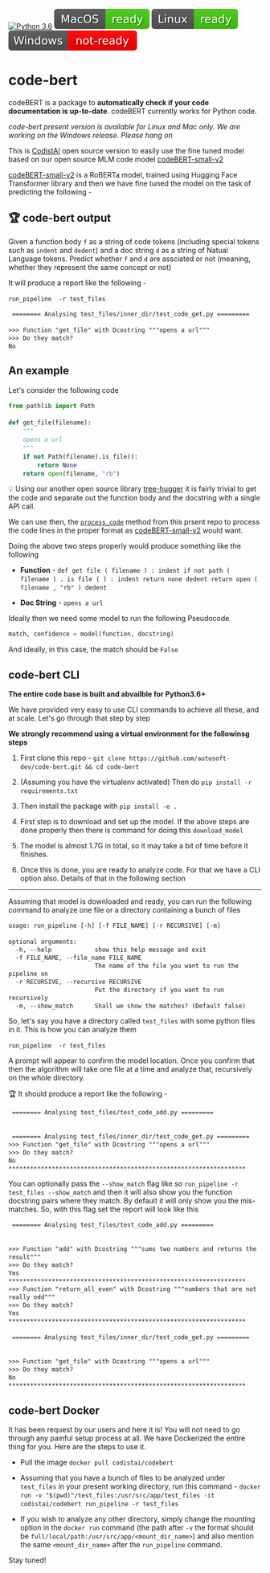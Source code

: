 [![Python 3.6](https://img.shields.io/badge/python-3.6-blue.svg)](https://www.python.org/downloads/release/python-360/)
![](build_badges/macpass.svg)
![](build_badges/linuxpass.svg)
![](build_badges/windowsfail.svg)
# code-bert

codeBERT is a package to **automatically check if your code documentation is up-to-date**. codeBERT currently works for Python code. 

*code-bert present version is available for Linux and Mac only. We are working on the Windows release. Please hang on*


This is [CodistAI](https://codist-ai.com/) open source version to easily use the fine tuned model based on our open source MLM code model [codeBERT-small-v2](https://huggingface.co/codistai/codeBERT-small-v2)

[codeBERT-small-v2](https://huggingface.co/codistai/codeBERT-small-v2) is a RoBERTa model, trained using Hugging Face Transformer library and then we have fine tuned the model on the task of predicting the following - 


## 🏆 code-bert output

Given a function body `f` as a string of code tokens (including special tokens such as `indent` and `dedent`) and a doc string `d` as a string of Natual Language tokens. Predict whether `f` and `d` are assciated or not (meaning, whether they represent the same concept or not)


 It will produce a report like the following - 

`run_pipeline  -r test_files`

```
 ======== Analysing test_files/inner_dir/test_code_get.py =========

>>> Function "get_file" with Dcostring """opens a url"""
>>> Do they match?
No

```


## An example

Let's consider the following code

```python
from pathlib import Path

def get_file(filename):
    """
    opens a url
    """
    if not Path(filename).is_file():
        return None
    return open(filename, "rb")

```

💡 Using our another open source library [tree-hugger](https://github.com/autosoft-dev/tree-hugger) it is fairly trivial to get the code and separate out the function body and the docstring with a single API call. 

We can use then, the [`process_code`](https://github.com/autosoft-dev/code-bert/blob/2dd35f16fa2cdb96f75e21bb0a9393aa3164d885/code_bert/core/data_reader.py#L136) method from this prsent repo to process the code lines in the proper format as [codeBERT-small-v2](https://huggingface.co/codistai/codeBERT-small-v2) would want.

Doing the above two steps properly would produce something like the following

- **Function** - `def get file ( filename ) : indent if not path ( filename ) . is file ( ) : indent return none dedent return open ( filename , "rb" ) dedent`

- **Doc String** - `opens a url`

Ideally then we need some model to run the following Pseudocode

```python
match, confidence = model(function, docstring)
```

And ideally, in this case, the match should be `False`

## code-bert CLI

**The entire code base is built and abvailble for Python3.6+**

We have provided very easy to use CLI commands to achieve all these, and at scale. Let's go through that step by step

**We strongly recommend using a virtual environment for the followinsg steps** 

1. First clone this repo - `git clone https://github.com/autosoft-dev/code-bert.git && cd code-bert`

2. (Assuming you have the virtualenv activated) Then do `pip install -r requirements.txt`

3. Then install the package with `pip install -e .`

4. First step is to download and set up the model. If the above steps are done properly then there is command for doing this `download_model`

5. The model is almost 1.7G in total, so it may take a bit of time before it finishes.

6. Once this is done, you are ready to analyze code. For that we have a CLI option also. Details of that in the following section

-----------

Assuming that model is downloaded and ready, you can run the following command to analyze one file or a directory containing a bunch of files

```
usage: run_pipeline [-h] [-f FILE_NAME] [-r RECURSIVE] [-m]

optional arguments:
  -h, --help            show this help message and exit
  -f FILE_NAME, --file_name FILE_NAME
                        The name of the file you want to run the pipeline on
  -r RECURSIVE, --recursive RECURSIVE
                        Put the directory if you want to run recursively
  -m, --show_match      Shall we show the matches? (Default false)
```

So, let's say you have a directory called `test_files` with some python files in it. This is how you can analyze them

`run_pipeline  -r test_files`

A prompt will appear to confirm the model location. Once you confirm that then the algorithm will take one file at a time and analyze that, recursively on the whole directory. 

🏆 It should produce a report like the following - 


```
 ======== Analysing test_files/test_code_add.py =========


 ======== Analysing test_files/inner_dir/test_code_get.py =========
>>> Function "get_file" with Dcostring """opens a url"""
>>> Do they match?
No
******************************************************************
```

You can optionally pass the `--show_match` flag like so `run_pipeline -r test_files --show_match` and then it will also show you the function docstring pairs where they match. By default it will only show you the mis-matches. So, with this flag set the report will look like this

```
 ======== Analysing test_files/test_code_add.py =========


>>> Function "add" with Dcostring """sums two numbers and returns the result"""
>>> Do they match?
Yes
******************************************************************
>>> Function "return_all_even" with Dcostring """numbers that are not really odd"""
>>> Do they match?
Yes
******************************************************************

 ======== Analysing test_files/inner_dir/test_code_get.py =========


>>> Function "get_file" with Dcostring """opens a url"""
>>> Do they match?
No
******************************************************************
```

## code-bert Docker

It has been request by our users and here it is! You will not need to go through any painful setup process at all. We have Dockerized the entire thing for you. Here are the steps to use it. 

- Pull the image `docker pull codistai/codebert`

- Assuming that you have a bunch of files to be analyzed under `test_files` in your present working directory, run this command - `docker run -v "$(pwd)"/test_files:/usr/src/app/test_files -it codistai/codebert run_pipeline -r test_files`

- If you wish to analyze any other directory, simply change the mounting option in the `docker run` command (the path after `-v` the format should be `full/local/path:/usr/src/app/<mount_dir_name>`) and also mention the same `<mount_dir_name>` after the `run_pipeline` command.

Stay tuned! 
